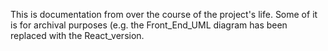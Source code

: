 This is documentation from over the course of the project's life. Some of it is for archival purposes (e.g. the Front_End_UML diagram has been replaced with the React_version.
